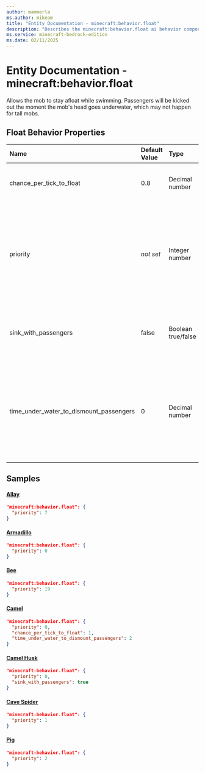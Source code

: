 ```yaml
---
author: mammerla
ms.author: mikeam
title: "Entity Documentation - minecraft:behavior.float"
description: "Describes the minecraft:behavior.float ai behavior component"
ms.service: minecraft-bedrock-edition
ms.date: 02/11/2025 
---
```


# Entity Documentation - minecraft:behavior.float

Allows the mob to stay afloat while swimming. Passengers will be kicked out the moment the mob's head goes underwater, which may not happen for tall mobs.


## Float Behavior Properties

|Name       |Default Value |Type |Description |Example Values |
|:----------|:-------------|:----|:-----------|:------------- |
| chance_per_tick_to_float | 0.8 | Decimal number | The chance per tick to cause an upward impulse. | Camel: `1` | 
| priority | *not set* | Integer number | As priority approaches 0, the priority is increased. The higher the priority, the sooner this behavior will be executed as a goal. | Allay: `7`, Bee: `19`, Cave Spider: `1` | 
| sink_with_passengers | false | Boolean true/false | If true, the mob will keep sinking as long as it has passengers. | Camel Husk: `true` | 
| time_under_water_to_dismount_passengers | 0 | Decimal number | Time in seconds that a floating vehicles head can be underwater before it causes its passengers to dismount. | Camel: `2` | 

## Samples

#### [Allay](https://github.com/Mojang/bedrock-samples/tree/preview/behavior_pack/entities/allay.json)


```json
"minecraft:behavior.float": {
  "priority": 7
}
```

#### [Armadillo](https://github.com/Mojang/bedrock-samples/tree/preview/behavior_pack/entities/armadillo.json)


```json
"minecraft:behavior.float": {
  "priority": 0
}
```

#### [Bee](https://github.com/Mojang/bedrock-samples/tree/preview/behavior_pack/entities/bee.json)


```json
"minecraft:behavior.float": {
  "priority": 19
}
```

#### [Camel](https://github.com/Mojang/bedrock-samples/tree/preview/behavior_pack/entities/camel.json)


```json
"minecraft:behavior.float": {
  "priority": 0,
  "chance_per_tick_to_float": 1,
  "time_under_water_to_dismount_passengers": 2
}
```

#### [Camel Husk](https://github.com/Mojang/bedrock-samples/tree/preview/behavior_pack/entities/camel_husk.json)


```json
"minecraft:behavior.float": {
  "priority": 0,
  "sink_with_passengers": true
}
```

#### [Cave Spider](https://github.com/Mojang/bedrock-samples/tree/preview/behavior_pack/entities/cave_spider.json)


```json
"minecraft:behavior.float": {
  "priority": 1
}
```

#### [Pig](https://github.com/Mojang/bedrock-samples/tree/preview/behavior_pack/entities/pig.json)


```json
"minecraft:behavior.float": {
  "priority": 2
}
```
